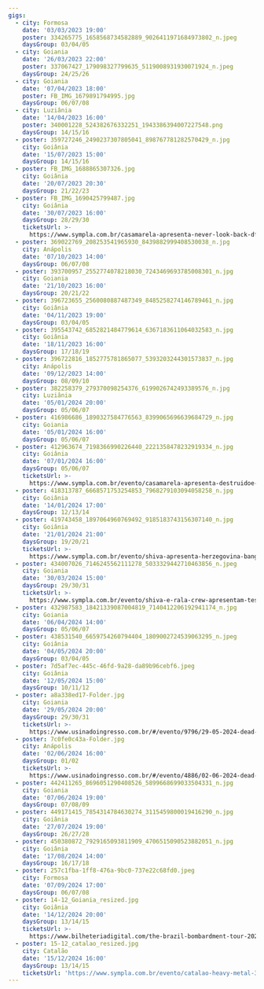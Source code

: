 ```yaml
---
gigs:
  - city: Formosa
    date: '03/03/2023 19:00'
    poster: 334265775_1658568734582889_9026411971684973802_n.jpeg
    daysGroup: 03/04/05
  - city: Goiania
    date: '26/03/2023 22:00'
    poster: 337067427_179098327799635_5119008931930071924_n.jpeg
    daysGroup: 24/25/26
  - city: Goiania
    date: '07/04/2023 18:00'
    poster: FB_IMG_1679891794995.jpg
    daysGroup: 06/07/08
  - city: Luziânia
    date: '14/04/2023 16:00'
    poster: 340001228_524382676332251_1943386394007227548.png
    daysGroup: 14/15/16
  - poster: 359727246_2490237307805041_898767781282570429_n.jpg
    city: Goiânia
    date: '15/07/2023 15:00'
    daysGroup: 14/15/16
  - poster: FB_IMG_1688865307326.jpg
    city: Goiânia
    date: '20/07/2023 20:30'
    daysGroup: 21/22/23
  - poster: FB_IMG_1690425799487.jpg
    city: Goiânia
    date: '30/07/2023 16:00'
    daysGroup: 28/29/30
    ticketsUrl: >-
      https://www.sympla.com.br/casamarela-apresenta-never-look-back-df-galinha-preta-df-teia-gyn-e-dergo-gyn__2059430
  - poster: 369022769_208253541965930_8439882999408530038_n.jpg
    city: Anápolis
    date: '07/10/2023 14:00'
    daysGroup: 06/07/08
  - poster: 393700957_2552774078218030_7243469693785008301_n.jpg
    city: Goiania
    date: '21/10/2023 16:00'
    daysGroup: 20/21/22
  - poster: 396723655_2560080887487349_8485258274146789461_n.jpg
    city: Goiânia
    date: '04/11/2023 19:00'
    daysGroup: 03/04/05
  - poster: 395543742_6852821484779614_6367183611064032583_n.jpg
    city: Goiânia
    date: '18/11/2023 16:00'
    daysGroup: 17/18/19
  - poster: 396722816_1852775781865077_5393203244301573837_n.jpg
    city: Anápolis
    date: '09/12/2023 14:00'
    daysGroup: 08/09/10
  - poster: 382258379_279370098254376_6199026742493389576_n.jpg
    city: Luziânia
    date: '05/01/2024 20:00'
    daysGroup: 05/06/07
  - poster: 416986686_1890327584776563_8399065696639684729_n.jpg
    city: Goiania
    date: '05/01/2024 16:00'
    daysGroup: 05/06/07
  - poster: 412963674_7198366990226440_2221358478232919334_n.jpg
    city: Goiânia
    date: '07/01/2024 16:00'
    daysGroup: 05/06/07
    ticketsUrl: >-
      https://www.sympla.com.br/evento/casamarela-apresenta-destruidoe-mexico-orelha-seca-ba-bombvomit-e-zeugma/2299059
  - poster: 418313787_6668571753254853_7968279103094058258_n.jpg
    city: Goiânia
    date: '14/01/2024 17:00'
    daysGroup: 12/13/14
  - poster: 419743458_1897064960769492_9185183743156307140_n.jpg
    city: Goiânia
    date: '21/01/2024 21:00'
    daysGroup: 19/20/21
    ticketsUrl: >-
      https://www.sympla.com.br/evento/shiva-apresenta-herzegovina-bang-bang-babies/2287865
  - poster: 434007026_7146245562111278_5033329442710463856_n.jpeg
    city: Goiania
    date: '30/03/2024 15:00'
    daysGroup: 29/30/31
    ticketsUrl: >-
      https://www.sympla.com.br/evento/shiva-e-rala-crew-apresentam-test-teia-tour/2384345
  - poster: 432987583_18421339087004819_7140412206192941174_n.jpg
    city: Goiania
    date: '06/04/2024 14:00'
    daysGroup: 05/06/07
  - poster: 438531540_6659754260794404_1809002724539063295_n.jpeg
    city: Goiânia
    date: '04/05/2024 20:00'
    daysGroup: 03/04/05
  - poster: 7d5af7ec-445c-46fd-9a28-da89b96cebf6.jpeg
    city: Goiânia
    date: '12/05/2024 15:00'
    daysGroup: 10/11/12
  - poster: a8a338ed17-Folder.jpg
    city: Goiania
    date: '29/05/2024 20:00'
    daysGroup: 29/30/31
    ticketsUrl: >-
      https://www.usinadoingresso.com.br/#/evento/9796/29-05-2024-dead-fish-goiania
  - poster: 7c0fe0c43a-Folder.jpg
    city: Anápolis
    date: '02/06/2024 16:00'
    daysGroup: 01/02
    ticketsUrl: >-
      https://www.usinadoingresso.com.br/#/evento/4886/02-06-2024-dead-fish-anapolis
  - poster: 442411265_8696051290408526_5899668699033504331_n.jpg
    city: Goiania
    date: '07/06/2024 19:00'
    daysGroup: 07/08/09
  - poster: 449171415_7854314784630274_3115459800019416290_n.jpg
    city: Goiânia
    date: '27/07/2024 19:00'
    daysGroup: 26/27/28
  - poster: 450380872_7929165093811909_4706515090523882051_n.jpg
    city: Goiânia
    date: '17/08/2024 14:00'
    daysGroup: 16/17/18
  - poster: 257c1fba-1ff8-476a-9bc0-737e22c68fd0.jpeg
    city: Formosa
    date: '07/09/2024 17:00'
    daysGroup: 06/07/08
  - poster: 14-12_Goiania_resized.jpg
    city: Goiânia
    date: '14/12/2024 20:00'
    daysGroup: 13/14/15
    ticketsUrl: >-
      https://www.bilheteriadigital.com/the-brazil-bombardment-tour-2024-14-de-dezembro
  - poster: 15-12_catalao_resized.jpg
    city: Catalão
    date: '15/12/2024 16:00'
    daysGroup: 13/14/15
    ticketsUrl: 'https://www.sympla.com.br/evento/catalao-heavy-metal-3/2648637'
---
```


